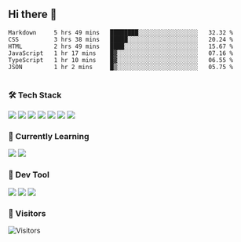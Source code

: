 ## Hi there 👋

<table>
<!--START_SECTION:waka-->

```text
Markdown     5 hrs 49 mins   ████████░░░░░░░░░░░░░░░░░   32.32 %
CSS          3 hrs 38 mins   █████░░░░░░░░░░░░░░░░░░░░   20.24 %
HTML         2 hrs 49 mins   ████░░░░░░░░░░░░░░░░░░░░░   15.67 %
JavaScript   1 hr 17 mins    █▓░░░░░░░░░░░░░░░░░░░░░░░   07.16 %
TypeScript   1 hr 10 mins    █▓░░░░░░░░░░░░░░░░░░░░░░░   06.55 %
JSON         1 hr 2 mins     █▒░░░░░░░░░░░░░░░░░░░░░░░   05.75 %
```

<!--END_SECTION:waka-->
</table>

### 🛠 Tech Stack

![](https://img.shields.io/badge/HTML5-black?style=flat&logo=html5)
![](https://img.shields.io/badge/CSS3-black?style=flat&logo=css3)
![](https://img.shields.io/badge/Javascript-black?style=flat&logo=javascript)
![](https://img.shields.io/badge/Vue-black?style=flat&logo=vuedotjs)
![](https://img.shields.io/badge/node.js-black?style=flat&logo=nodedotjs)
![](https://img.shields.io/badge/MangoDB-black?style=flat&logo=mongodb)
![](https://img.shields.io/badge/MySQL-black?style=flat&logo=mysql)

### 📖 Currently Learning

![](https://img.shields.io/badge/TypeScript-black?style=flat&logo=typescript)
![](https://img.shields.io/badge/React-black?style=flat&logo=react)

### 📏 Dev Tool

<!-- <img src="https://media.giphy.com/media/SWoSkN6DxTszqIKEqv/giphy.gif" align="right" height="275" /> -->
![](https://img.shields.io/badge/Editor-VSCode-blue?style=flat-square&logo=visual-studio-code&logoColor=blue)
![](https://img.shields.io/badge/IDE-WebStorm-orange?style=flat-square&logo=webstorm&logoColor=white)
![](https://img.shields.io/badge/API-Postman-blue?style=flat-square&logo=postman&logoColor=orange)

### 🔆 Visitors
![Visitors](https://count.getloli.com/get/@imxxxx?theme=rule34)
